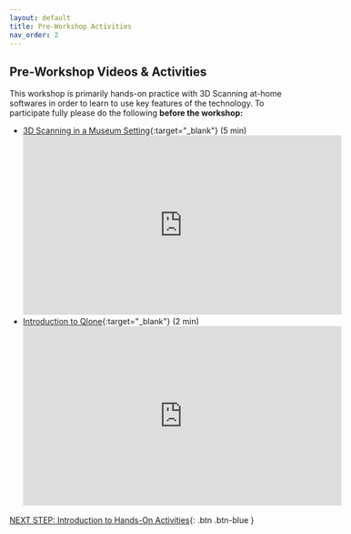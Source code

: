 ```yaml
---
layout: default
title: Pre-Workshop Activities
nav_order: 2
---
```

## Pre-Workshop Videos & Activities
This workshop is primarily hands-on practice with 3D Scanning at-home softwares in order to learn to use key features of the technology. To participate fully please do the following **before the workshop:**

- [3D Scanning in a Museum Setting](https://www.youtube.com/watch?v=DrAjgWWdz68){:target="_blank"} (5 min)<br>
    <iframe width="560" height="315" src="https://www.youtube.com/embed/DrAjgWWdz68" title="YouTube video player" frameborder="0" allow="accelerometer; autoplay; clipboard-write; encrypted-media; gyroscope; picture-in-picture" allowfullscreen></iframe> 
- [Introduction to Qlone](https://www.youtube.com/watch?v=XkTaCOQ_OjI){:target="_blank"} (2 min)<br>
    <iframe width="560" height="315" src="https://www.youtube.com/embed/XkTaCOQ_OjI" title="YouTube video player" frameborder="0" allow="accelerometer; autoplay; clipboard-write; encrypted-media; gyroscope; picture-in-picture" allowfullscreen></iframe>

[NEXT STEP: Introduction to Hands-On Activities](activities-intro.html){: .btn .btn-blue }
